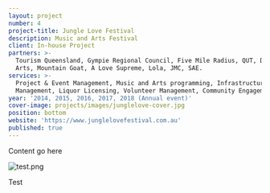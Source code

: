 ```yaml
---
layout: project
number: 4
project-title: Jungle Love Festival
description: Music and Arts Festival
client: In-house Project
partners: >-
  Tourism Queensland, Gympie Regional Council, Five Mile Radius, QUT, Digi Youth
  Arts, Mountain Goat, A Love Supreme, Lola, JMC, SAE.
services: >-
  Project & Event Management, Music and Arts programming, Infrastructure
  Management, Liquor Licensing, Volunteer Management, Community Engagement.
year: '2014, 2015, 2016, 2017, 2018 (Annual event)'
cover-image: projects/images/junglelove-cover.jpg
position: bottom
website: 'https://www.junglelovefestival.com.au'
published: true
---
```


Content go here

![test.png]({{site.baseurl}}/images/test.png)

Test
